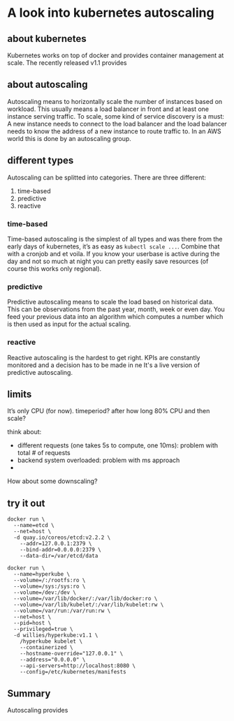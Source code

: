 # A look into kubernetes autoscaling

## about kubernetes
Kubernetes works on top of docker and provides container management at scale. The recently released v1.1 provides

## about autoscaling

Autoscaling means to horizontally scale the number of instances based on workload. This usually means a load balancer in front and at least one instance serving traffic. To scale, some kind of service discovery is a must: A new instance needs to connect to the load balancer and the load balancer needs to know the address of a new instance to route traffic to. In an AWS world this is done by an autoscaling group.

## different types

Autoscaling can be splitted into categories. There are three different:
1. time-based
2. predictive
3. reactive

### time-based
Time-based autoscaling is the simplest of all types and was there from the early days of kubernetes, it’s as easy as `kubectl scale ...`. Combine that with a cronjob and et voila. If you know your userbase is active during the day and not so much at night you can pretty easily save resources (of course this works only regional).

### predictive
Predictive autoscaling means to scale the load based on historical data. This can be observations from the past year, month, week or even day. You feed your previous data into an algorithm which computes a number which is then used as input for the actual scaling.

### reactive
Reactive autoscaling is the hardest to get right. KPIs are constantly monitored and a decision has to be made in ne It's a live version of predictive autoscaling.


## limits
It’s only CPU (for now).
timeperiod? after how long 80% CPU and then scale?

think about:
- different requests (one takes 5s to compute, one 10ms): problem with total # of requests
- backend system overloaded: problem with ms approach
-

How about some downscaling?

## try it out
```
docker run \
  --name=etcd \
  --net=host \
  -d quay.io/coreos/etcd:v2.2.2 \
    --addr=127.0.0.1:2379 \
    --bind-addr=0.0.0.0:2379 \
    --data-dir=/var/etcd/data
```

```
docker run \
  --name=hyperkube \
  --volume=/:/rootfs:ro \
  --volume=/sys:/sys:ro \
  --volume=/dev:/dev \
  --volume=/var/lib/docker/:/var/lib/docker:ro \
  --volume=/var/lib/kubelet/:/var/lib/kubelet:rw \
  --volume=/var/run:/var/run:rw \
  --net=host \
  --pid=host \
  --privileged=true \
  -d willies/hyperkube:v1.1 \
    /hyperkube kubelet \
    --containerized \
    --hostname-override="127.0.0.1" \
    --address="0.0.0.0" \
    --api-servers=http://localhost:8080 \
    --config=/etc/kubernetes/manifests
```


## Summary
Autoscaling provides
